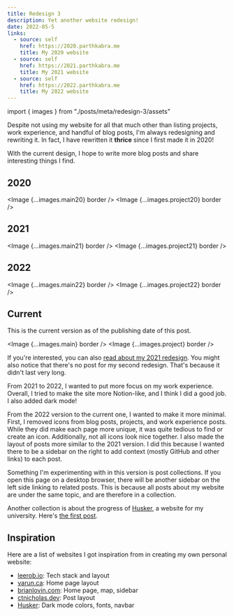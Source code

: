 ```yaml
---
title: Redesign 3
description: Yet another website redesign!
date: 2022-05-5
links:
  - source: self
    href: https://2020.parthkabra.me
    title: My 2020 website
  - source: self
    href: https://2021.parthkabra.me
    title: My 2021 website
  - source: self
    href: https://2022.parthkabra.me
    title: My 2022 website
---
```


import { images } from "./posts/meta/redesign-3/assets"

Despite not using my website for all that much other than listing projects, work experience, and handful of blog posts, I'm always redesigning and rewriting it. In fact, I have rewritten it **thrice** since I first made it in 2020!

With the current design, I hope to write more blog posts and share interesting things I find.

## 2020

<Image {...images.main20} border />
<Image {...images.project20} border />

## 2021

<Image {...images.main21} border />
<Image {...images.project21} border />

## 2022 


<Image {...images.main22} border />
<Image {...images.project22} border />

## Current

This is the current version as of the publishing date of this post.

<Image {...images.main} border />
<Image {...images.project} border />

If you're interested, you can also [read about my 2021 redesign](/meta/redesign). You might also notice that there's no post for my second redesign. That's because it didn't last very long.

From 2021 to 2022, I wanted to put more focus on my work experience. Overall, I tried to make the site more Notion-like, and I think I did a good job. I also added dark mode!

From the 2022 version to the current one, I wanted to make it more minimal. First, I removed icons from blog posts, projects, and work experience posts. While they did make each page more unique, it was quite tedious to find or create an icon. Additionally, not all icons look nice together. I also made the layout of posts more similar to the 2021 version. I did this because I wanted there to be a sidebar on the right to add context (mostly GitHub and other links) to each post.

Something I'm experimenting with in this version is post collections. If you open this page on a desktop browser, there will be another sidebar on the left side linking to related posts. This is because all posts about my website are under the same topic, and are therefore in a collection.

Another collection is about the progress of [Husker](/project/husker), a website for my university. Here's [the first post](/blog/better-university-website).

## Inspiration

Here are a list of websites I got inspiration from in creating my own personal website:

- [leerob.io](https://leerob.io): Tech stack and layout
- [varun.ca](https://varun.ca/): Home page layout
- [brianlovin.com](https://brianlovin.com/): Home page, map, sidebar
- [ctnicholas.dev](https://www.ctnicholas.dev/): Post layout
- [Husker](https://husker.vercel.app): Dark mode colors, fonts, navbar